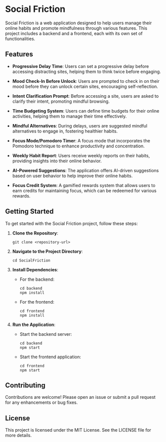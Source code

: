 # Social Friction

Social Friction is a web application designed to help users manage their online habits and promote mindfulness through various features. This project includes a backend and a frontend, each with its own set of functionalities.

## Features

- **Progressive Delay Time**: Users can set a progressive delay before accessing distracting sites, helping them to think twice before engaging.
  
- **Mood Check-In Before Unlock**: Users are prompted to check in on their mood before they can unlock certain sites, encouraging self-reflection.

- **Intent Clarification Prompt**: Before accessing a site, users are asked to clarify their intent, promoting mindful browsing.

- **Time Budgeting System**: Users can define time budgets for their online activities, helping them to manage their time effectively.

- **Mindful Alternatives**: During delays, users are suggested mindful alternatives to engage in, fostering healthier habits.

- **Focus Mode/Pomodoro Timer**: A focus mode that incorporates the Pomodoro technique to enhance productivity and concentration.

- **Weekly Habit Report**: Users receive weekly reports on their habits, providing insights into their online behavior.

- **AI-Powered Suggestions**: The application offers AI-driven suggestions based on user behavior to help improve their online habits.

- **Focus Credit System**: A gamified rewards system that allows users to earn credits for maintaining focus, which can be redeemed for various rewards.

## Getting Started

To get started with the Social Friction project, follow these steps:

1. **Clone the Repository**: 
   ```
   git clone <repository-url>
   ```

2. **Navigate to the Project Directory**: 
   ```
   cd SocialFriction
   ```

3. **Install Dependencies**: 
   - For the backend:
     ```
     cd backend
     npm install
     ```
   - For the frontend:
     ```
     cd frontend
     npm install
     ```

4. **Run the Application**: 
   - Start the backend server:
     ```
     cd backend
     npm start
     ```
   - Start the frontend application:
     ```
     cd frontend
     npm start
     ```

## Contributing

Contributions are welcome! Please open an issue or submit a pull request for any enhancements or bug fixes.

## License

This project is licensed under the MIT License. See the LICENSE file for more details.